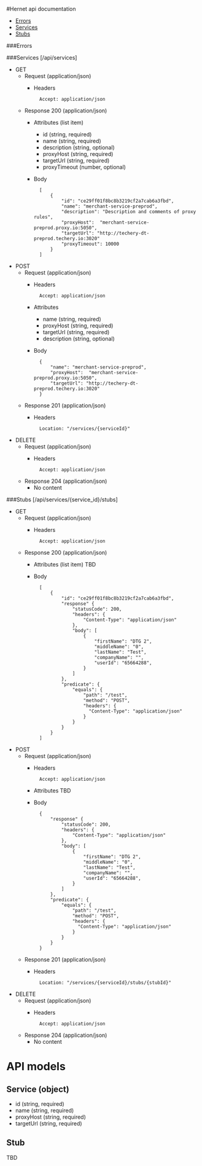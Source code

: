 #Hernet api documentation

* [Errors](#errors)
* [Services](#services)
* [Stubs](#stubs)

###Errors 

###Services [/api/services]

+ GET
    + Request (application/json)
        + Headers
        
                Accept: application/json  
                  
    + Response 200 (application/json)
        + Attributes (list item)
            + id (string, required)
            + name (string, required)
            + description (string, optional)
            + proxyHost (string, required)
            + targetUrl (string, required)
            + proxyTimeout (number, optional)
            
        + Body 
        
                [
                    {
                        "id": "ce29ff01f8bc8b3219cf2a7cab6a3fbd",
                        "name": "merchant-service-preprod",
                        "description": "Description and comments of proxy rules",
                        "proxyHost":  "merchant-service-preprod.proxy.io:5050",
                        "targetUrl": "http://techery-dt-preprod.techery.io:3020"
                        "proxyTimeout": 10000
                    }
                ]


+ POST
    + Request (application/json)
        + Headers
        
                Accept: application/json
    
        + Attributes
            + name (string, required)
            + proxyHost (string, required)
            + targetUrl (string, required)
            + description (string, optional)
                      
        + Body
    
                {
                    "name": "merchant-service-preprod",
                    "proxyHost":  "merchant-service-preprod.proxy.io:5050",
                    "targetUrl": "http://techery-dt-preprod.techery.io:3020"
                }

    + Response 201 (application/json)
        + Headers
    
                Location: "/services/{serviceId}"
                
+ DELETE
    + Request (application/json)
        + Headers
        
                Accept: application/json  
                  
    + Response 204 (application/json)
        + No content
   
###Stubs [/api/services/{service_id}/stubs]
               
+ GET
    + Request (application/json)
        + Headers
        
                Accept: application/json  
                  
    + Response 200 (application/json)
        + Attributes (list item)
            TBD
            
        + Body 
        
                [
                    {
                        "id": "ce29ff01f8bc8b3219cf2a7cab6a3fbd",
                        "response" {
                            "statusCode": 200,
                            "headers": {
                                "Content-Type": "application/json"
                            },
                            "body": [
                                {
                                    "firstName": "DTG 2",
                                    "middleName": "0",
                                    "lastName": "Test",
                                    "companyName": "",
                                    "userId": "65664288",
                                }
                            ]
                        },
                        "predicate": { 
                            "equals": {
                                "path": "/test",
                                "method": "POST",
                                "headers": {
                                  "Content-Type": "application/json"
                                }
                            }
                        }
                    }
                ]
                           
+ POST
    + Request (application/json)
        + Headers
        
                Accept: application/json
    
        + Attributes
            TBD
                      
        + Body
    
                {
                    "response" {
                        "statusCode": 200,
                        "headers": {
                            "Content-Type": "application/json"
                        },
                        "body": [
                            {
                                "firstName": "DTG 2",
                                "middleName": "0",
                                "lastName": "Test",
                                "companyName": "",
                                "userId": "65664288",
                            }
                        ]
                    },
                    "predicate": { 
                        "equals": {
                            "path": "/test",
                            "method": "POST",
                            "headers": {
                              "Content-Type": "application/json"
                            }
                        }
                    }
                }

    + Response 201 (application/json)
        + Headers
    
                Location: "/services/{serviceId}/stubs/{stubId}"

+ DELETE
    + Request (application/json)
        + Headers
        
                Accept: application/json  
                  
    + Response 204 (application/json)
        + No content
        
# API models

## Service (object)
   + id (string, required)
   + name (string, required)
   + proxyHost (string, required)
   + targetUrl (string, required)
   
## Stub
   TBD